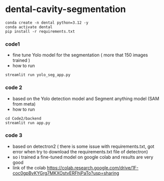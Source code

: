 # dental-cavity-segmentation


```
conda create -n dental python=3.12 -y
conda activate dental
pip install -r requirements.txt
```



### code1
- fine tune Yolo model for the segmentation ( more that 150 images trained )
- how to run 
```
streamlit run yolo_seg_app.py
```

### code 2
- based on the Yolo detection model and Segment anything model (SAM from meta) 
- how to run
```
cd Code2/backend
streamlit run app.py
```

### code 3
- based on detectron2 ( there is some issue with requirements.txt, got error when try to download the requirements.txt file of detectron)
- so i trained a fine-tuned model on google colab and results are very good
- link of the colab https://colab.research.google.com/drive/1F-coc0gpBvKYGrg7MKXOstvERFhjPaTo?usp=sharing